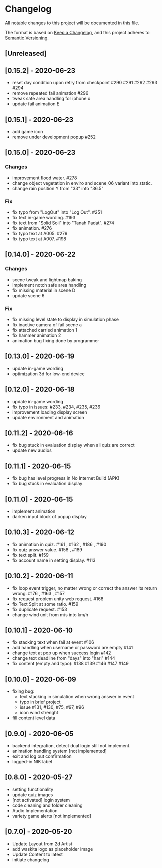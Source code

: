 # Changelog

All notable changes to this project will be documented in this file.

The format is based on [Keep a Changelog](https://keepachangelog.com/en/1.0.0/),
and this project adheres to [Semantic Versioning](https://semver.org/spec/v2.0.0.html).

## [Unreleased]

## [0.15.2] - 2020-06-23
- reset day condition upon retry from checkpoint #290 #291 #292 #293 #294
- remove repeated fail animation #296
- tweak safe area handling for iphone x
- update fail animation E

## [0.15.1] - 2020-06-23

- add game icon
- remove under development popup #252

## [0.15.0] - 2020-06-23

### Changes
- improvement flood water. #278
- change object vegetation in enviro and scene_06_variant into static.
- change rain position Y from "33" into "36.5"

### Fix
- fix typo from "LogOut" into "Log Out". #251
- fix text in-game wording. #193
- fix text from "Solid Soil" into "Tanah Padat". #274
- fix animation. #276
- fix typo text at A005. #279
- fix typo text at A007. #198


## [0.14.0] - 2020-06-22

### Changes

- scene tweak and lightmap baking
- implement notch safe area handling
- fix missing material in scene D
- update scene 6

### Fix

- fix missing level state to display in simulation phase
- fix inactive camera of fail scene a
- fix attached carried animation 1
- fix hammer animation 2
- animation bug fixing done by programmer

## [0.13.0] - 2020-06-19
- update in-game wording
- optimization 3d for low-end device

## [0.12.0] - 2020-06-18
- update in-game wording
- fix typo in issues: #233, #234, #235, #236
- improvement loading display screen
- update environment and animation

## [0.11.2] - 2020-06-16
- fix bug stuck in evaluation display when all quiz are correct
- update new audios

## [0.11.1] - 2020-06-15
- fix bug has level progress in No Internet Build (APK)
- fix bug stuck in evaluation display

## [0.11.0] - 2020-06-15
- implement animation
- darken input block of popup display

## [0.10.3] - 2020-06-12
- fix animation in quiz. #161 , #162 , #186 , #190
- fix quiz answer value. #158 , #189
- fix text split. #159
- fix account name in setting display. #113

## [0.10.2] - 2020-06-11
- fix loop event trigger, no matter wrong or correct the answer its return wrong. #176 , #163 , #157
- fix request problem unity web request. #168
- fix Text Split at some ratio. #159
- fix duplicate request. #153
- change wind unit from m/s into km/h


## [0.10.1] - 2020-06-10
- fix stacking text when fail at event #106
- add handling when username or password are empty #141
- change text at pop up when success login #142
- change text deadline from "days" into "hari" #144
- fix content (empty and typo): #138 #139 #146 #147 #149 


## [0.10.0] - 2020-06-09
- fixing bug:
	- text stacking in simulation when wrong answer in event
	- typo in brief project
	- issue #131, #130, #75, #97, #96
	- icon wind strenght
- fill content level data

## [0.9.0] - 2020-06-05

- backend integration, detect dual login still not implement.
- animation handling system [not implemented]
- exit and log out confirmation
- logged-in NIK label

## [0.8.0] - 2020-05-27

- setting functionality
- update quiz images
- [not activated] login system
- code cleaning and folder cleaning
- Audio Implementation
- variety game alerts [not implemented]

## [0.7.0] - 2020-05-20

- Update Layout from 2d Artist
- add waskita logo as placeholder image
- Update Content to latest
- initiate changelog
